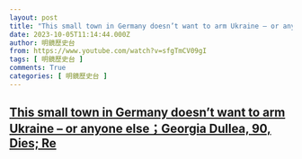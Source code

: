 ```yaml
---
layout: post
title: "This small town in Germany doesn’t want to arm Ukraine – or anyone else；Georgia Dullea, 90, Dies; Re"
date: 2023-10-05T11:14:44.000Z
author: 明鏡歷史台
from: https://www.youtube.com/watch?v=sfgTmCV09gI
tags: [ 明鏡歷史台 ]
comments: True
categories: [ 明鏡歷史台 ]
---
```

<!--1696504484000-->
[This small town in Germany doesn’t want to arm Ukraine – or anyone else；Georgia Dullea, 90, Dies; Re](https://www.youtube.com/watch?v=sfgTmCV09gI)
------

<div>

</div>

